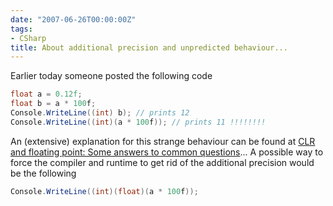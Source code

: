 ```yaml
---
date: "2007-06-26T00:00:00Z"
tags:
- CSharp
title: About additional precision and unpredicted behaviour...
---
```

Earlier today someone posted the following code

```csharp
float a = 0.12f;
float b = a * 100f;
Console.WriteLine((int) b); // prints 12
Console.WriteLine((int)(a * 100f)); // prints 11 !!!!!!!!
```

An (extensive) explanation for this strange behaviour can be found at [CLR and floating point: Some answers to common questions](http://blogs.msdn.com/davidnotario/archive/2005/08/08/449092.aspx)... A possible way to force the compiler and runtime to get rid of the additional precision would be the following

```csharp
Console.WriteLine((int)(float)(a * 100f));
```
